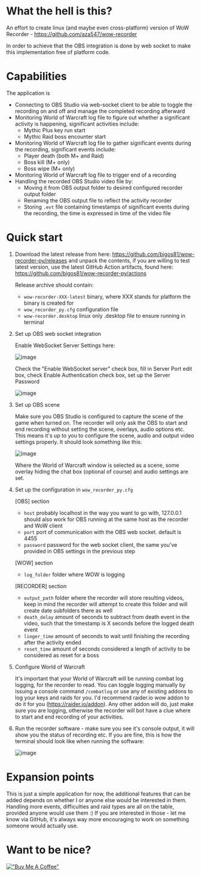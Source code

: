 # What the hell is this?
An effort to create linux (and maybe even cross-platform) version of WoW Recorder - https://github.com/aza547/wow-recorder

In order to achieve that the OBS integration is done by web socket to make this implementation free of platform code.

# Capabilities
The application is 
- Connecting to OBS Studio via web-socket client to be able to toggle the recording on and off and manage the completed recording afterward
- Monitoring World of Warcraft log file to figure out whether a significant activity is happening, significant activities include:
  - Mythic Plus key run start
  - Mythic Raid boss encounter start
- Monitoring World of Warcraft log file to gather significant events during the recording, significant events include:
  - Player death (both M+ and Raid)
  - Boss kill (M+ only)
  - Boss wipe (M+ only)
- Monitoring World of Warcraft log file to trigger end of a recording
- Handling the recorded OBS Studio video file by:
  - Moving it from OBS output folder to desired configured recorder output folder
  - Renaming the OBS output file to reflect the activity recorder
  - Storing `.evt` file containing timestamps of significant events during the recording, the time is expressed in time of the video file

# Quick start
1. Download the latest release from here: https://github.com/bigos81/wow-recorder-py/releases and unpack the contents, if you are willing to test latest version, use the latest GitHub Action artifacts, found here: https://github.com/bigos81/wow-recorder-py/actions

    Release archive should contain:
    - `wow-recorder-XXX-latest` binary, where XXX stands for platform the binary is created for
    - `wow_recorder_py.cfg` configuration file
    - `wow-recorder.desktop` linux only .desktop file to ensure running in terminal
2. Set up OBS web socket integration

   Enable WebSocket Server Settings here:
   
   ![image](https://github.com/user-attachments/assets/0468eced-5efc-4f46-a6fb-8212be5ca03c)

   Check the "Enable WebSocket server" check box, fill in Server Port edit box, check Enable Authentication check box, set up the Server Password
   
   ![image](https://github.com/user-attachments/assets/41f144d4-9151-4d58-bef5-beffca2aba69)

3. Set up OBS scene

   Make sure you OBS Studio is configured to capture the scene of the game when turned on. The recorder will only ask the OBS to start and end recording without setting the scene, overlays, audio options etc. This means it's up to you to configure the scene, audio and output video settings properly. It should look something like this:

   ![image](https://github.com/user-attachments/assets/95381855-5892-435f-889a-c203c421e891)

   Where the World of Warcraft window is selected as a scene, some overlay hiding the chat box (optional of course) and audio settings are set.

4. Set up the configuration in `wow_recorder_py.cfg`
   
    [OBS] section
   - `host` probably localhost in the way you want to go with, 127.0.0.1 should also work for OBS running at the same host as the recorder and WoW client
   - `port` port of communication with the OBS web socket. default is 4455
   - `password` password for the web socket client, the same you've provided in OBS settings in the previous step

    [WOW] section
    - `log_folder` folder where WOW is logging

    [RECORDER] section
    - `output_path` folder where the recorder will store resulting videos, keep in mind the recorder will attempt to create this folder and will create date subfolders there as well
    - `death_delay` amount of seconds to subtract from death event in the video, such that the timestamp is X seconds before the logged death event
    - `linger_time` amount of seconds to wait until finishing the recording after the activity ended
    - `reset_time` amount of seconds considered a length of activity to be considered as reset for a boss
5. Configure World of Warcraft

   It's important that your World of Warcraft will be running combat log logging, for the recorder to read. You can toggle logging manually by issuing a console command `/combatlog` or use any of existing addons to log your keys and raids for you. I'd recommend raider.io wow addon to do it for you (https://raider.io/addon). Any other addon will do, just make sure you are logging, otherwise the recorder will bot have a clue where to start and end recording of your activities.
6. Run the recorder software - make sure you see it's console output, it will show you the status of recording etc. If you are fine, this is how the terminal should look like when running the software:

    ![image](https://github.com/user-attachments/assets/4457e894-2cf8-4c20-8232-bbe7944525c8)


# Expansion points
This is just a simple application for now, the additional features that can be added depends on whether I or anyone else would be interested in them. Handling more events, difficulties and raid types are all on the table, provided anyone would use them :)
If you are interested in those - let me know via GitHub, it's always way more encouraging to work on something someone would actually use.

# Want to be nice?
[!["Buy Me A Coffee"](https://www.buymeacoffee.com/assets/img/custom_images/black_img.png)](https://www.buymeacoffee.com/bigos81)
